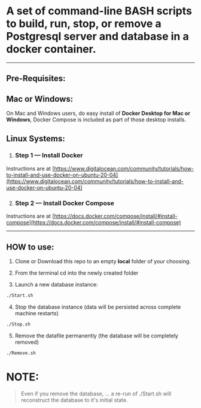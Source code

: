 # A set of command-line BASH scripts to build, run, stop, or remove a Postgresql server and database in a docker container.

****

## Pre-Requisites:

## Mac or Windows:
On Mac and Windows users, do easy install of **Docker Desktop for Mac or Windows**, Docker Compose is included as part of those desktop installs.

## Linux Systems:

1. ### Step 1 — Install Docker  
Instructions are at [https://www.digitalocean.com/community/tutorials/how-to-install-and-use-docker-on-ubuntu-20-04](https://www.digitalocean.com/community/tutorials/how-to-install-and-use-docker-on-ubuntu-20-04)

2. ### Step 2 — Install Docker Compose  
Instructions are at [https://docs.docker.com/compose/install/#install-compose](https://docs.docker.com/compose/install/#install-compose)

****

## HOW to use:

1. Clone or Download this repo to an empty **local** folder of your choosing.
2. From the terminal cd into the newly created folder

3. Launch a new database instance:
```BASH
./Start.sh
```
4. Stop the database instance (data will be persisted across complete machine restarts)
```BASH
./Stop.sh
```
5. Remove the datafile permanently (the database will be completely removed)
```BASH
./Remove.sh
```

# NOTE:
> Even if you remove the database, ... a re-run of ./Start.sh will reconstruct the database to it's initial state.
